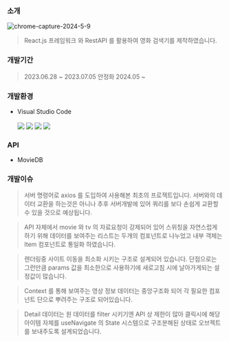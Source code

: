 ### 

### 소개
![chrome-capture-2024-5-9](https://github.com/Sovidi/movies/assets/133857264/1dfaf081-315f-4dd8-b7da-08172ab03b62)



> React.js 프레임워크 와 RestAPI 를 활용하여 영화 검색기를 제작하였습니다.
> 

### 개발기간

> 2023.06.28 ~ 2023.07.05
> 안정화 2024.05 ~
> 

### 개발환경

- Visual Studio Code <br><br>
![](https://img.shields.io/badge/javascript-F7DF1E.svg?&style=for-the-badge&logo=javascript&logoColor=ffffff)
![](https://img.shields.io/badge/css3-1572B6.svg?&style=for-the-badge&logo=css3&logoColor=ffffff)
![](https://img.shields.io/badge/html5-E34F26.svg?&style=for-the-badge&logo=html5&logoColor=ffffff)
![](https://img.shields.io/badge/jquery-0769AD.svg?&style=for-the-badge&logo=html5&logoColor=ffffff)

### API

- MovieDB

### 개발이슈

> 서버 명령어로 axios 를 도입하여 사용해본 최초의 프로젝트입니다. 서버와의 데이터 교환을 하는것은 아니나 추후 서버개발에 있어 쿼리를 보다 손쉽게 교환할 수 있을 것으로 예상됩니다.
>

> API 자체에서 movie 와 tv 의 자료요청이 강제되어 있어 스위칭을 자연스럽게 하기 위해 데이터를 보여주는 리스트는 두개의 컴포넌트로 나누었고 내부 객체는 Item 컴포넌트로 통일화 하였습니다.
> 

> 렌더링중 사이트 이동을 최소화 시키는 구조로 설계되어 있습니다. 단점으로는 그런만큼 params 값을 최소한으로 사용하기에 새로고침 시에 날아가게되는 설정값이 많습니다.
> 

> Context 를 통해 보여주는 영상 정보 데이터는 중앙구조화 되어 각 필요한 컴포넌트 단으로 뿌려주는 구조로 되어있습니다.
> 

> Detail 데이터는 원 데이터를 filter 시키기엔 API 상 제한이 많아 클릭시에 해당 아이템 자체를 useNavigate 의 State 시스템으로 구조분해된 상태로 오브젝트를 보내주도록 설계되었습니다.
>
